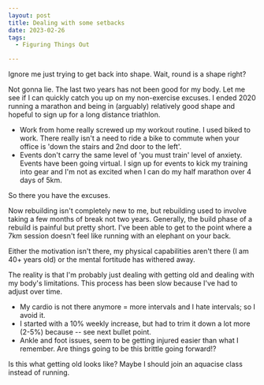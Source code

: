 ```yaml
---
layout: post
title: Dealing with some setbacks
date: 2023-02-26
tags:
  - Figuring Things Out

---
```


Ignore me just trying to get back into shape. Wait, round is a shape right?

<!-- more //-->

Not gonna lie. The last two years has not been good for my body. Let me see if I can quickly catch you up on my non-exercise excuses. I ended 2020 running a marathon and being in (arguably) relatively good shape and hopeful to sign up for a long distance triathlon.

  - Work from home really screwed up my workout routine. I used biked to work. There really isn't a need to ride a bike to commute when your office is 'down the stairs and 2nd door to the left'.
  - Events don't carry the same level of 'you must train' level of anxiety. Events have been going virtual. I sign up for events to kick my training into gear and I'm not as excited when I can do my half marathon over 4 days of 5km.

So there you have the excuses.

Now rebuilding isn't completely new to me, but rebuilding used to involve taking a few months of break not two years. Generally, the build phase of a rebuild is painful but pretty short. I've been able to get to the point where a 7km session doesn't feel like running with an elephant on your back.

Either the motivation isn't there, my physical capabilities aren't there (I am 40+ years old) or the mental fortitude has withered away.

The reality is that I'm probably just dealing with getting old and dealing with my body's limitations. This process has been slow because I've had to adjust over time.

- My cardio is not there anymore = more intervals and I hate intervals; so I avoid it.
- I started with a 10% weekly increase, but had to trim it down a lot more (2-5%) because -- see next bullet point.
- Ankle and foot issues, seem to be getting injured easier than what I remember. Are things going to be this brittle going forward!?

Is this what getting old looks like? Maybe I should join an aquacise class instead of running.
